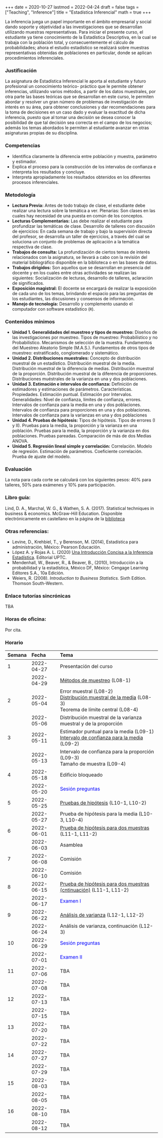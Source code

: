 +++
date      = 2020-10-27
lastmod   = 2022-04-24
draft     = false
tags      = ["Teaching", "Inference"]
title     = "Estadística Inferencial"
math      = true
+++

La inferencia juega un papel importante en el ámbito empresarial y social dando soporte y objetividad a las investigaciones que se desarrollan utilizando muestras representativas. Para iniciar el presente curso, el estudiante ya tiene conocimiento de la Estadística Descriptiva, en la cual se trabaja con la población total, y consecuentemente el cálculo de probabilidades; ahora el estudio estadístico se realizará sobre muestras representativas obtenidas de poblaciones en particular, donde se aplican procedimientos inferenciales.

### Justificación

La asignatura de Estadística Inferencial le aporta al estudiante y futuro profesional un conocimiento teórico- práctico que le permite obtener inferencias, utilizando varios métodos, a partir de los datos muestrales, por otra parte las bases teóricas que se desarrollan en este curso, le permiten abordar y resolver un gran número de problemas de investigación de interés en su área, para obtener conclusiones y dar recomendaciones para la toma de decisiones en un caso dado y evaluar la exactitud de dicha inferencia, puesto que al tomar una decisión se desea conocer la posibilidad de que tal decisión sea correcta en el campo de los negocios; además los temas abordados le permiten al estudiante avanzar en otras asignaturas propias de su disciplina.


### Competencias

* Identifica claramente la diferencia entre población y muestra, parámetro y estimador.
* Explica el proceso para la construcción de los intervalos de confianza e interpreta los resultados y concluye.
* Interpreta apropiadamente los resultados obtenidos en los diferentes procesos inferenciales.

### Metodología

+ **Lectura Previa:** Antes de todo trabajo de clase, el estudiante debe realizar una lectura sobre la temática a ver. Plenarias: Son clases en las cuales hay necesidad de una puesta en común de los conceptos.
+ **Lecturas Complementarias:** Las debe realizar el estudiante para profundizar las temáticas de clase. Desarrollo de talleres con discusión de ejercicios: En cada semana de trabajo y bajo la supervisión directa del profesor, se desarrolla un taller de ejercicios, a través del cual se soluciona un conjunto de problemas de aplicación a la temática respectiva de clase.
+ **Trabajos de consulta:** La profundización de ciertos temas de interés relacionados con la asignatura, se llevará a cabo con la revisión del material bibliográfico disponible en la biblioteca o en las bases de datos.
+ **Trabajos dirigidos:** Son aquellos que se desarrollan en presencia del docente y en los cuales entre otras actividades se realizan las siguientes: Socialización de lecturas, desarrollo de talleres, aclaración de significados.
+ **Exposición magistral:** El docente se encargará de realizar la exposición de cada uno de los temas, brindando el espacio para las preguntas de los estudiantes, las discusiones y consensos de información.
+ **Manejo de tecnología:** Desarrollo y complemento usando el computador con software estadístico (`R`).


### Contenidos mínimos


+ **Unidad 1. Generalidades del muestreo y tipos de muestreo:** Diseños de las investigaciones por muestreo. Tipos de muestreo: Probabilístico y no Probabilístico. Mecanismos de selección de la muestra. Fundamentos del Muestreo Aleatorio Simple (M.A.S.). Fundamentos de otros tipos de muestreo: estratificado, conglomerado y sistemático.
+ **Unidad 2. Distribuciones muestrales:** Concepto de distribución muestral de un estadístico. Distribución muestral de la media. Distribución muestral de la diferencia de medias. Distribución muestral de la proporción. Distribución muestral de la diferencia de proporciones. Distribuciones muéstrales de la varianza en una y dos poblaciones.
+ **Unidad 3. Estimación e intervalos de confianza:** Definición de estimadores y estimaciones de parámetros. Características. Propiedades. Estimación puntual. Estimación por Intervalos. Generalidades: Nivel de confianza, límites de confianza, errores. Intervalos de confianza para la media en una y dos poblaciones. Intervalos de confianza para proporciones en una y dos poblaciones. Intervalos de confianza para la varianzas en una y dos poblaciones
+ **Unidad 4. Pruebas de hipótesis:** Tipos de hipótesis. Tipos de errores (I y II). Pruebas para la media, la proporción y la varianza en una población. Pruebas para la media, la proporción y la varianza en dos poblaciones. Pruebas pareadas. Comparación de más de dos Medias ANOVA.
+ **Unidad 5. Regresión lineal simple y correlación:** Correlación. Modelo de regresión. Estimación de parámetros. Coeficiente correlación. Prueba de ajuste del modelo.


### Evaluación

La nota para cada corte se calculará con los siguientes pesos: 40% para talleres, 50% para exámenes y 10% para participación. 


### Libro guía:

Lind, D. A., Marchal, W. G., & Wathen, S. A. (2017). Statistical techniques in business & economics. McGraw-Hill Education. Disponible electrónicamente en castellano en la página de la [biblioteca](https://biblio.uptc.edu.co/login?qurl=https://www.ebooks7-24.com%2fstage.aspx%3fil%3d%26pg%3d%26ed%3d256)

### Otras referencias:

+ Levine, D., Krehbiel, T., y Berenson, M. (2014), Estadística para administración, México: Pearson Educación.
+ López A. y Rojas A. L. (2020) [Una Introducción Concisa a la Inferencia Estadística](https://alexrojas.netlify.app/publication/ie/). Editorial UPTC.
+ Mendenhall, W., Beaver, R., & Beaver, B., (2010), Introducción a la probabilidad y la estadística, México DF, México: Cengage Learning Editores S.A., 10a Edición.
+ Weiers, R. (2008). *Introduction to Business Statistics.* Sixth Edition. Thomson South-Western.

### Enlace tutorías sincrónicas

TBA

### Horas de oficina: 

Por cita.

### Horario

|Semana |Fecha      |Tema                                                                                                                                                                    |
|:------|:----------|:-----------------------------------------------------------------------------------------------------------------------------------------------------------------------|
|1      |2022-04-27 |Presentación del curso                                                                                                                                                  |
|&nbsp; |2022-04-29 |[Métodos de muestreo](https://alexrojas.netlify.app/post/bs/lec1_muestreo/) (L08-1)                                                                                     |
|2      |2022-05-04 |Error muestral (L08-2) <br> [Distribución muestral de la media](https://alexrojas.netlify.app/post/bs/lec2_clt/) (L08-3)<br> Teorema de límite central (L08-4)          |
|&nbsp; |2022-05-06 |  Distribución muestral de la varianza muestral y de la proporción  |
|3      |2022-05-11 | Estimador puntual para la media (L09-1)<br>[Intervalo de confianza para la media](https://alexrojas.netlify.app/post/bs/lec3_intervals/) (L09-2)  |
|&nbsp; |2022-05-13 | Intervalo de confianza para la proporción (L09-3) <br> Tamaño de muestra (L09-4)|
|4      |2022-05-18 | Edificio bloqueado|
|&nbsp; |2022-05-20 | <font color="blue">Sesión preguntas</font>  |
|5      |2022-05-25 | [Pruebas de hipótesis](https://alexrojas.netlify.app/post/bs/lec4_tests/) (L10-1, L10-2)  |
|&nbsp; |2022-05-27 | Prueba de hipótesis para la media (L10-3, L10-4) |
|6      |2022-06-01 | [Prueba de hipótesis para dos muestras](https://alexrojas.netlify.app/post/bs/lec5_tests2/) (L11-1, L11-2) |
|&nbsp; |2022-06-03 | Asamblea |
|7      |2022-06-08 | Comisión |
|&nbsp; |2022-06-10 | Comisión |
|8      |2022-06-15 | [Prueba de hipótesis para dos muestras (cntinuación)](https://alexrojas.netlify.app/post/bs/lec5_tests2/) (L11-1, L11-2)|
|&nbsp; |2022-06-17 |<font color="blue">Examen I</font>    |
|9      |2022-06-22 |  [Análisis de varianza](https://alexrojas.netlify.app/post/bs/lec6_anova/) (L12-1, L12-2)       |
|&nbsp; |2022-06-24 |  Análisis de varianza, continuación (L12-3)       |
|10     |2022-06-29 | <font color="blue">Sesión preguntas</font>      |
|&nbsp; |2022-07-01 | <font color="blue">Examen II</font>  |
|11     |2022-07-06 |TBA          |
|&nbsp; |2022-07-08 |TBA          |
|12     |2022-07-13 |TBA          |
|&nbsp; |2022-07-15 |TBA          |
|13     |2022-07-20 |TBA          |
|&nbsp; |2022-07-22 |TBA          |
|14     |2022-07-27 |TBA          |
|&nbsp; |2022-07-29 |TBA          |
|15     |2022-08-03 |TBA          |
|&nbsp; |2022-08-05 |TBA          |
|16     |2022-08-10 |TBA          |
|&nbsp; |2022-08-12 |TBA          |

<!--
7|2022-06-08 |[Análisis de varianza](https://alexrojas.netlify.app/post/bs/lec6_anova/) (L12-1, L12-2)                                                                                |
|      7|2022-06-10 |Análisis de varianza, continuación (L12-3)                                                                                                                              |
|      8|2022-06-15 |<font color="blue">Examen II</font>                                                                                                                                     |
|      8|2022-06-17 |Análisis de varianza, continuación (L12-3)                                                                                                                              |
|      9|2022-06-22 |Análisis de varianza, continuación (L12-4)                                                                                                                              |
|      9|2022-06-24 |Análisis de varianza, continuación (L12-5)                                                                                                                              |
|     10|2022-06-29 |                                                                                                                                                                        |
|     10|2022-07-01 |                                                                                                                                                                        |
|     11|2022-07-06 |Correlación (L13-1, L13-2)                                                                                                                                              |
|     11|2022-07-08 |Regresión Lineal Simple (L13-3)                                                                                                                                         |
|     12|2022-07-13 |Regresión Lineal Simple (L13-4, L13-5)                                                                                                                                  |
|     12|2022-07-15 |Regresión Lineal Simple (L13-6, L13-7)                                                                                                                                  |
|     13|2022-07-20 |<font color="blue">Sesión preguntas</font>                                                                                                                              |
|     13|2022-07-22 |<font color="blue">Examen III</font>                                                                                                                                    |
|     14|2022-07-27 |Regresión Lineal Múltiple (L14-1, L14-2)                                                                                                                                |
|     14|2022-07-29 |Regresión Lineal Múltiple (L14-4)                                                                                                                                       |
|     15|2022-08-03 |Regresión Lineal Múltiple (L14-5, L14-6)                                                                                                                                |
|     15|2022-08-05 |Regresión Lineal Múltiple (L14-7, L14-8)                                                                                                                                |
|     16|2022-08-10 |<font color="blue">Sesión preguntas</font>                                                                                                                              |
|     16|2022-08-12 |<font color="blue">Examen IV</font>                                                                                                                                     |
-->
